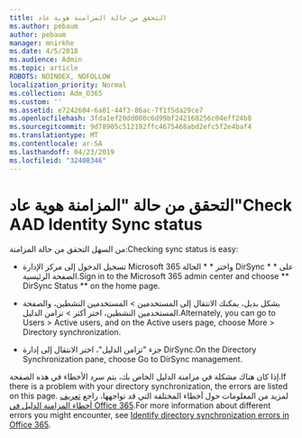 ```yaml
---
title: التحقق من حالة المزامنة هوية عاد
ms.author: pebaum
author: pebaum
manager: mnirkhe
ms.date: 4/5/2018
ms.audience: Admin
ms.topic: article
ROBOTS: NOINDEX, NOFOLLOW
localization_priority: Normal
ms.collection: Adm_O365
ms.custom: ''
ms.assetid: e7242604-6a81-44f3-86ac-7f1f5da29ce7
ms.openlocfilehash: 3fda1ef20dd080c6d99bf242168256c04eff24b8
ms.sourcegitcommit: 9d78905c512192ffc4675468abd2efc5f2e4baf4
ms.translationtype: MT
ms.contentlocale: ar-SA
ms.lasthandoff: 04/23/2019
ms.locfileid: "32408346"
---
```

# <a name="check-aad-identity-sync-status"></a><span data-ttu-id="f4c65-102">التحقق من حالة "المزامنة هوية عاد"</span><span class="sxs-lookup"><span data-stu-id="f4c65-102">Check AAD Identity Sync status</span></span>

<span data-ttu-id="f4c65-103">من السهل التحقق من حالة المزامنة:</span><span class="sxs-lookup"><span data-stu-id="f4c65-103">Checking sync status is easy:</span></span> 
  
- <span data-ttu-id="f4c65-104">تسجيل الدخول إلى مركز الإدارة Microsoft 365 واختر \* \* الحالة DirSync \* \* على الصفحة الرئيسية.</span><span class="sxs-lookup"><span data-stu-id="f4c65-104">Sign in to the Microsoft 365 admin center and choose \*\* DirSync Status \*\* on the home page.</span></span> 
    
- <span data-ttu-id="f4c65-105">بشكل بديل، يمكنك الانتقال إلى المستخدمين \> المستخدمين النشطين، والصفحة المستخدمين النشطين، اختر أكثر \> تزامن الدليل.</span><span class="sxs-lookup"><span data-stu-id="f4c65-105">Alternately, you can go to Users \> Active users, and on the Active users page, choose More \> Directory synchronization.</span></span>
    
- <span data-ttu-id="f4c65-106">جزء "تزامن الدليل"، اختر الانتقال إلى إدارة DirSync.</span><span class="sxs-lookup"><span data-stu-id="f4c65-106">On the Directory Synchronization pane, choose Go to DirSync management.</span></span> 
    
<span data-ttu-id="f4c65-107">إذا كان هناك مشكلة في مزامنة الدليل الخاص بك، يتم سرد الأخطاء في هذه الصفحة.</span><span class="sxs-lookup"><span data-stu-id="f4c65-107">If there is a problem with your directory synchronization, the errors are listed on this page.</span></span> <span data-ttu-id="f4c65-108">لمزيد من المعلومات حول أخطاء المختلفة التي قد تواجهها، راجع [تعريف أخطاء المزامنة الدليل في Office 365](https://support.office.com/article/b4fc07a5-97ea-4ca6-9692-108acab74067).</span><span class="sxs-lookup"><span data-stu-id="f4c65-108">For more information about different errors you might encounter, see [Identify directory synchronization errors in Office 365](https://support.office.com/article/b4fc07a5-97ea-4ca6-9692-108acab74067).</span></span>
  

